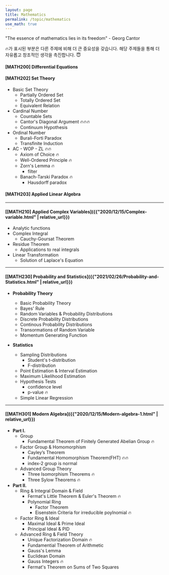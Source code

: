 ```yaml
---
layout: page
title: Mathematics
permalink: /topic/mathematics
use_math: true
---
```


<div class="statement">

"The essence of mathematics lies in its freedom" - Georg Cantor

</div>

🔥가 표시된 부분은 다른 주제에 비해 더 큰 중요성을 갖습니다. 해당 주제들을 통해 더 자유롭고 창조적인 생각을 촉진합니다. 😇


#### [MATH200] Differential Equations

#### [MATH202] Set Theory
- Basic Set Theory
  - Partially Ordered Set
  - Totally Ordered Set
  - Equivalent Relation
- Cardinal Number
  - Countable Sets
  - Cantor's Diagonal Argument 🔥🔥🔥
  - Continuum Hypothesis
- Ordinal Number
  - Burali-Forti Paradox
  - Transfinite Induction
- AC - WOP - ZL 🔥🔥
  - Axiom of Choice 🔥
  - Well-Ordered Principle 🔥
  - Zorn's Lemma 🔥
    - filter
  - Banach-Tarski Paradox 🔥
    - Hausdorff paradox

#### [MATH203] Applied Linear Algebra

<hr>

#### [[MATH210] Applied Complex Variables]({{"2020/12/15/Complex-variable.html" | relative_url}})
- Analytic functions
- Complex Integral
  - Cauchy-Goursat Theorem
- Residue Theorem
  - Applications to real integrals
- Linear Transformation
  - Solution of Laplace's Equation

<hr>

#### [[MATH230] Probability and Statistics]({{"2021/02/26/Probability-and-Statistics.html" | relative_url}})

- **Probability Theory**
  - Basic Probability Theory
  - Bayes' Rule
  - Random Variables & Probability Distributions
  - Discrete Probability Distributions
  - Continous Probability Distributions
  - Transormations of Random Variable
  - Momentum Generating Function

- **Statistics**
  - Sampling Distributions
    - Student's t-distribution
    - F-distribution
  - Point Estimation & Interval Estimation
  - Maximum Likelihood Estimation
  - Hypothesis Tests
    - confidence level
    - p-value 🔥
  - Simple Linear Regression

<hr/>

#### [[MATH301] Modern Algebra]({{"2020/12/15/Modern-algebra-1.html" | relative_url}})
- **Part Ⅰ.**
  - Group
    - Fundamental Theorem of Finitely Generated Abelian Group 🔥
  - Factor Group & Homomorphism
    - Cayley’s Theorem
    - Fundamental Homomorphism Theorem(FHT) 🔥🔥
    - index-2 group is normal
  - Advanced Group Theory
    - Three Isomorphism Theorems 🔥
    - Three Sylow Theorems 🔥
- **Part Ⅱ.**
  - Ring & Integral Domain & Field
    - Fermat's Little Theorem & Euler's Theorem 🔥
    - Polynomial Ring
      - Factor Theorem
      - Eisenstein Criteria for irreducible poylnomial 🔥
  - Factor Ring & Ideal
    - Maximal Ideal & Prime Ideal
    - Principal Ideal & PID
  - Advanced Ring & Field Theory
    - Unique Factorization Domain 🔥
    - Fundamential Theorem of Arithmetic
    - Gauss's Lemma
    - Euclidean Domain
    - Gauss Integers 🔥
    - Fermat's Theorem on Sums of Two Squares
